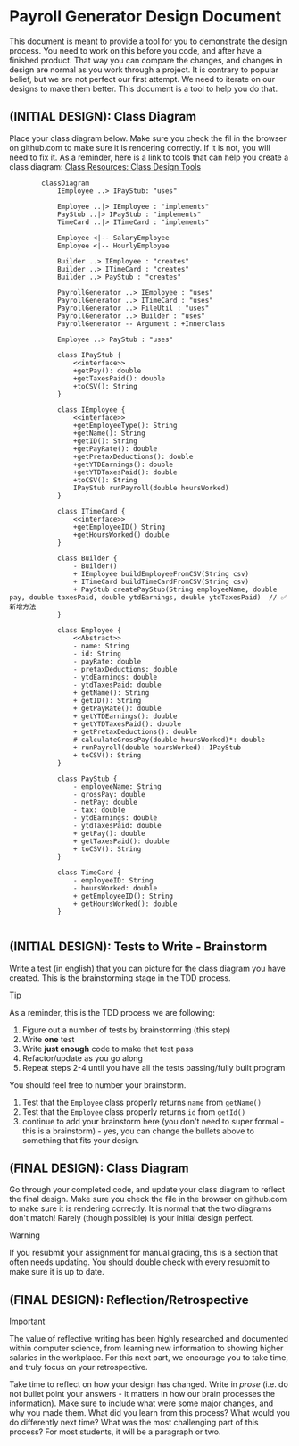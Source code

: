 # Payroll Generator Design Document


This document is meant to provide a tool for you to demonstrate the design process. You need to work on this before you code, and after have a finished product. That way you can compare the changes, and changes in design are normal as you work through a project. It is contrary to popular belief, but we are not perfect our first attempt. We need to iterate on our designs to make them better. This document is a tool to help you do that.


## (INITIAL DESIGN): Class Diagram

Place your class diagram below. Make sure you check the fil in the browser on github.com to make sure it is rendering correctly. If it is not, you will need to fix it. As a reminder, here is a link to tools that can help you create a class diagram: [Class Resources: Class Design Tools](https://github.com/CS5004-khoury-lionelle/Resources?tab=readme-ov-file#uml-design-tools)


```mermaid
        classDiagram
            IEmployee ..> IPayStub: "uses"
        
            Employee ..|> IEmployee : "implements"
            PayStub ..|> IPayStub : "implements"
            TimeCard ..|> ITimeCard : "implements"
            
            Employee <|-- SalaryEmployee
            Employee <|-- HourlyEmployee
        
            Builder ..> IEmployee : "creates"
            Builder ..> ITimeCard : "creates"
            Builder ..> PayStub : "creates"  
            
            PayrollGenerator ..> IEmployee : "uses"  
            PayrollGenerator ..> ITimeCard : "uses"
            PayrollGenerator ..> FileUtil : "uses"
            PayrollGenerator ..> Builder : "uses"
            PayrollGenerator -- Argument : +Innerclass
        
            Employee ..> PayStub : "uses"  
        
            class IPayStub {
                <<interface>>
                +getPay(): double
                +getTaxesPaid(): double
                +toCSV(): String
            }
            
            class IEmployee {
                <<interface>>
                +getEmployeeType(): String
                +getName(): String
                +getID(): String
                +getPayRate(): double
                +getPretaxDeductions(): double
                +getYTDEarnings(): double
                +getYTDTaxesPaid(): double
                +toCSV(): String
                IPayStub runPayroll(double hoursWorked)
            }
        
            class ITimeCard {
                <<interface>>
                +getEmployeeID() String
                +getHoursWorked() double
            }
            
            class Builder {
                - Builder()
                + IEmployee buildEmployeeFromCSV(String csv)
                + ITimeCard buildTimeCardFromCSV(String csv)
                + PayStub createPayStub(String employeeName, double pay, double taxesPaid, double ytdEarnings, double ytdTaxesPaid)  // ✅ 新增方法
            }
        
            class Employee {
                <<Abstract>>
                - name: String
                - id: String
                - payRate: double
                - pretaxDeductions: double
                - ytdEarnings: double
                - ytdTaxesPaid: double
                + getName(): String
                + getID(): String
                + getPayRate(): double
                + getYTDEarnings(): double
                + getYTDTaxesPaid(): double
                + getPretaxDeductions(): double
                # calculateGrossPay(double hoursWorked)*: double
                + runPayroll(double hoursWorked): IPayStub
                + toCSV(): String
            }
            
            class PayStub {
                - employeeName: String
                - grossPay: double
                - netPay: double
                - tax: double
                - ytdEarnings: double
                - ytdTaxesPaid: double
                + getPay(): double
                + getTaxesPaid(): double
                + toCSV(): String
            }
        
            class TimeCard {
                - employeeID: String
                - hoursWorked: double
                + getEmployeeID(): String
                + getHoursWorked(): double
            }


```





## (INITIAL DESIGN): Tests to Write - Brainstorm

Write a test (in english) that you can picture for the class diagram you have created. This is the brainstorming stage in the TDD process. 

> [!TIP]
> As a reminder, this is the TDD process we are following:
> 1. Figure out a number of tests by brainstorming (this step)
> 2. Write **one** test
> 3. Write **just enough** code to make that test pass
> 4. Refactor/update  as you go along
> 5. Repeat steps 2-4 until you have all the tests passing/fully built program

You should feel free to number your brainstorm. 

1. Test that the `Employee` class properly returns `name` from `getName()`
2. Test that the `Employee` class properly returns `id` from `getId()`
3. continue to add your brainstorm here (you don't need to super formal - this is a brainstorm) - yes, you can change the bullets above to something that fits your design.



## (FINAL DESIGN): Class Diagram

Go through your completed code, and update your class diagram to reflect the final design. Make sure you check the file in the browser on github.com to make sure it is rendering correctly. It is normal that the two diagrams don't match! Rarely (though possible) is your initial design perfect. 

> [!WARNING]
> If you resubmit your assignment for manual grading, this is a section that often needs updating. You should double check with every resubmit to make sure it is up to date.





## (FINAL DESIGN): Reflection/Retrospective

> [!IMPORTANT]
> The value of reflective writing has been highly researched and documented within computer science, from learning new information to showing higher salaries in the workplace. For this next part, we encourage you to take time, and truly focus on your retrospective.

Take time to reflect on how your design has changed. Write in *prose* (i.e. do not bullet point your answers - it matters in how our brain processes the information). Make sure to include what were some major changes, and why you made them. What did you learn from this process? What would you do differently next time? What was the most challenging part of this process? For most students, it will be a paragraph or two. 



